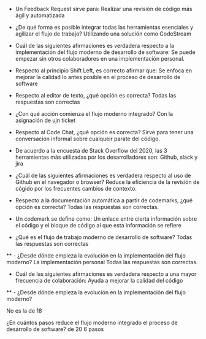  - Un Feedback Request sirve para:
Realizar una revisión de código más ágil y automatizada


- ¿De qué forma es posible integrar todas las herramientas esenciales y agilizar el flujo de trabajo?
Utilizando una solución como CodeStream

- Cuál de las siguientes afirmaciones es verdadera respecto a la implementación del flujo moderno de desarrollo de software:
Se puede empezar sin otros colaboradores en una implementación personal.


- Respecto al principio Shift Left, es correcto afirmar que:
Se enfoca en mejorar la calidad lo antes posible en el proceso de desarrollo de software

- Respecto al editor de texto, ¿qué opción es correcta?
Todas las respuestas son correctas

- ¿Con qué acción comienza el flujo moderno integrado?
Con la asignación de ujn ticket

- Respecto al Code Chat, ¿qué opción es correcta?
Sirve para tener una conversación informal sobre cualqueir parate del código.


- De acuerdo a la encuesta de Stack Overflow del 2020, las 3 herramientas más utilizadas por los desarrolladores son:
Github, slack y jira

- ¿Cuál de las siguientes afirmaciones es verdadera respecto al uso de Github en el navegador o browser?
Reduce la eficiencia de la revisión de cógido por los frecuentes cambios de contexto.

- Respecto a la documentación automática a partir de codemarks, ¿qué opción es correcta?
Todas las respuestas son correctas.

- Un codemark se define como:
Un enlace entre cierta información sobre el código y el bloque de código al que esta información se refiere

- ¿Qué es el flujo de trabajo moderno de desarrollo de software?
Todas las respuestas son correctas

** - ¿Desde dónde empieza la evolución en la implementación del flujo moderno?
La implementación personal
Todas las respuestas son correctas.


- Cuál de las siguientes afirmaciones es verdadera respecto a una mayor frecuencia de colaboración:
Ayuda a mejorar la calidad del código

** - ¿Desde dónde empieza la evolución en la implementación del flujo moderno?

No es la de 18


¿En cuántos pasos reduce el flujo moderno integrado el proceso de desarrollo de software?
de 20  6 pasos